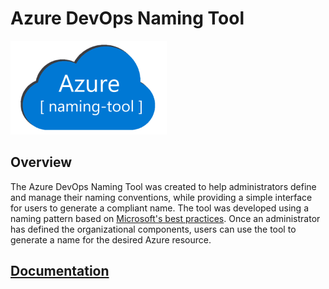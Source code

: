 # Azure DevOps Naming Tool

<img src="./src/AzureDevOpsNaming.Tool/wwwroot/images/AzureNamingToolLogo.png?raw=true" alt="Image representing the Azure DevOps Naming Tool" title="Azure DevOps Naming Tool" height="150"/>

## Overview

The Azure DevOps Naming Tool was created to help administrators define and manage their naming conventions, while providing a simple interface for users to generate a compliant name. The tool was developed using a naming pattern based on [Microsoft's best practices](https://learn.microsoft.com/en-us/azure/cloud-adoption-framework/ready/azure-best-practices/naming-and-tagging). Once an administrator has defined the organizational components, users can use the tool to generate a name for the desired Azure resource.

## [Documentation](https://github.com/devopsabcs-engineering/AzureDevOpsNamingTool/wiki)
